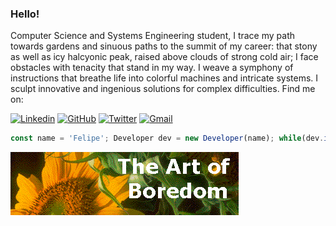 ### Hello!

Computer Science and Systems Engineering student, I trace my path towards gardens and sinuous paths to the summit of my career: that stony as well as icy halcyonic peak, raised above clouds of strong cold air; I face obstacles with tenacity that stand in my way. I weave a symphony of instructions that breathe life into colorful machines and intricate systems. I sculpt innovative and ingenious solutions for complex difficulties. Find me on:

[![Linkedin](https://img.shields.io/badge/-LinkedIn-222222?style=flat-square&logo=Linkedin&logoColor=white&)](https://www.linkedin.com/)
[![GitHub](https://img.shields.io/badge/-GitHub-222222?style=flat-square&logo=GitHub&logoColor=white&)](https://github.com/ainfanthe)
[![Twitter](https://img.shields.io/badge/-Twitter-222222?style=flat-square&logo=twitter&logoColor=white&)](https://twitter.com/)
[![Gmail](https://img.shields.io/badge/-Gmail-222222?style=flat-square&logo=gmail&logoColor=white&)](mailto:ainfanthe@gmail.com)

```js
const name = 'Felipe'; Developer dev = new Developer(name); while(dev.isCoding()) { dev.drinkCoffee(); }
```

<img style="" src="https://raw.githubusercontent.com/ainfanthe/ainfanthe/main/assets/img1.png">
